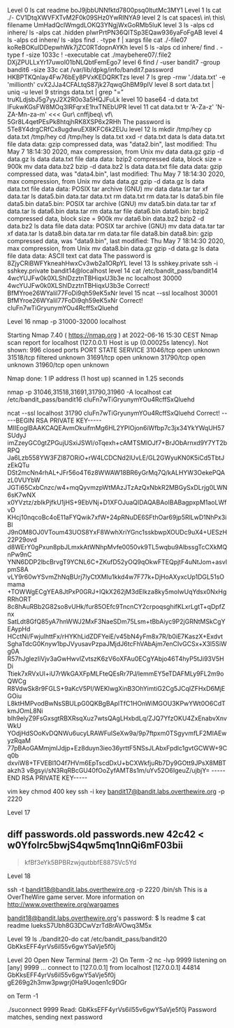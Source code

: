Level 0
ls
cat readme
boJ9jbbUNNfktd7800psq0ltutMc3MY1
Level 1
ls
cat ./-
CV1DtqXWVFXTvM2F0k09SHz0YwRINYA9
level 2
ls
cat spaces\ in\ this\ filename
UmHadQclWmgdLOKQ3YNgjWxGoRMb5luK
level 3
ls -alps
cd inhere/
ls -alps
cat .hidden
pIwrPrtPN36QITSp3EQaw936yaFoFgAB
level 4
ls -alps
cd inhere/
ls -alps
find . -type f | xargs file
cat ./-file07
koReBOKuIDDepwhWk7jZC0RTdopnAYKh
level 5
ls -alps
cd inhere/
find . -type f -size 1033c ! -executable
cat ./maybehere07/.file2
DXjZPULLxYr17uwoI01bNLQbtFemEgo7
level 6
find / -user bandit7 -group bandit6 -size 33c
cat /var/lib/dpkg/info/bandit7.password
HKBPTKQnIay4Fw76bEy8PVxKEDQRKTzs
level 7
ls
grep -rnw './data.txt' -e 'millionth'
cvX2JJa4CFALtqS87jk27qwqGhBM9plV
level 8
sort data.txt | uniq -u
level 9
strings data.txt | grep "="
truKLdjsbJ5g7yyJ2X2R0o3a5HQJFuLk
level 10
base64 -d data.txt
IFukwKGsFW8MOq3IRFqrxE1hxTNEbUPR
level 11
cat data.txt
tr 'A-Za-z' 'N-ZA-Mn-za-m' <<< Gur\ cnffjbeq\ vf\ 5Gr8L4qetPEsPk8htqjhRK8XSP6x2RHh
The password is 5Te8Y4drgCRfCx8ugdwuEX8KFC6k2EUu
level 12
ls
mkdir /tmp/hey
cp data.txt /tmp/hey
cd /tmp/hey
ls
data.txt
xxd -r data.txt data
ls
data  data.txt
file data
data: gzip compressed data, was "data2.bin", last modified: Thu May  7 18:14:30 2020, max compression, from Unix
mv data data.gz
gzip -d data.gz
ls
data  data.txt
file data
data: bzip2 compressed data, block size = 900k
mv data data.bz2
bzip -d data.bz2
ls
data  data.txt
file data
data: gzip compressed data, was "data4.bin", last modified: Thu May  7 18:14:30 2020, max compression, from Unix
mv data data.gz
gzip -d data.gz
ls
data  data.txt
file data
data: POSIX tar archive (GNU)
mv data data.tar
tar xf data.tar
ls
data5.bin  data.tar  data.txt
rm data.txt
rm data.tar
ls
data5.bin
file data5.bin 
data5.bin: POSIX tar archive (GNU)
mv data5.bin data.tar
tar xf data.tar
ls
data6.bin  data.tar
rm data.tar
file data6.bin 
data6.bin: bzip2 compressed data, block size = 900k
mv data6.bin data.bz2
bzip2 -d data.bz2
ls
data
file data
data: POSIX tar archive (GNU)
mv data data.tar
tar xf data.tar
ls
data8.bin  data.tar
rm data.tar
file data8.bin
data8.bin: gzip compressed data, was "data9.bin", last modified: Thu May  7 18:14:30 2020, max compression, from Unix
mv data8.bin data.gz
gzip -d data.gz
ls
data
file data 
data: ASCII text
cat data 
The password is 8ZjyCRiBWFYkneahHwxCv3wb2a1ORpYL
level 13
ls
sshkey.private
ssh -i sshkey.private bandit14@localhost
level 14
cat /etc/bandit_pass/bandit14
4wcYUJFw0k0XLShlDzztnTBHiqxU3b3e
nc localhost 30000
4wcYUJFw0k0XLShlDzztnTBHiqxU3b3e
Correct!
BfMYroe26WYalil77FoDi9qh59eK5xNr
level 15
ncat --ssl localhost 30001
BfMYroe26WYalil77FoDi9qh59eK5xNr
Correct!
cluFn7wTiGryunymYOu4RcffSxQluehd

Level 16
nmap -p 31000-32000 localhost

Starting Nmap 7.40 ( https://nmap.org ) at 2022-06-16 15:30 CEST
Nmap scan report for localhost (127.0.0.1)
Host is up (0.00025s latency).
Not shown: 996 closed ports
PORT      STATE    SERVICE
31046/tcp open     unknown
31518/tcp filtered unknown
31691/tcp open     unknown
31790/tcp open     unknown
31960/tcp open     unknown

Nmap done: 1 IP address (1 host up) scanned in 1.25 seconds

nmap -p 31046,31518,31691,31790,31960 -A localhost
cat /etc/bandit_pass/bandit16
cluFn7wTiGryunymYOu4RcffSxQluehd

ncat --ssl localhost 31790
cluFn7wTiGryunymYOu4RcffSxQluehd
Correct!
-----BEGIN RSA PRIVATE KEY-----
MIIEogIBAAKCAQEAvmOkuifmMg6HL2YPIOjon6iWfbp7c3jx34YkYWqUH57SUdyJ
imZzeyGC0gtZPGujUSxiJSWI/oTqexh+cAMTSMlOJf7+BrJObArnxd9Y7YT2bRPQ
Ja6Lzb558YW3FZl87ORiO+rW4LCDCNd2lUvLE/GL2GWyuKN0K5iCd5TbtJzEkQTu
DSt2mcNn4rhAL+JFr56o4T6z8WWAW18BR6yGrMq7Q/kALHYW3OekePQAzL0VUYbW
JGTi65CxbCnzc/w4+mqQyvmzpWtMAzJTzAzQxNbkR2MBGySxDLrjg0LWN6sK7wNX
x0YVztz/zbIkPjfkU1jHS+9EbVNj+D1XFOJuaQIDAQABAoIBABagpxpM1aoLWfvD
KHcj10nqcoBc4oE11aFYQwik7xfW+24pRNuDE6SFthOar69jp5RlLwD1NhPx3iBl
J9nOM8OJ0VToum43UOS8YxF8WwhXriYGnc1sskbwpXOUDc9uX4+UESzH22P29ovd
d8WErY0gPxun8pbJLmxkAtWNhpMvfe0050vk9TL5wqbu9AlbssgTcCXkMQnPw9nC
YNN6DDP2lbcBrvgT9YCNL6C+ZKufD52yOQ9qOkwFTEQpjtF4uNtJom+asvlpmS8A
vLY9r60wYSvmZhNqBUrj7lyCtXMIu1kkd4w7F77k+DjHoAXyxcUp1DGL51sOmama
+TOWWgECgYEA8JtPxP0GRJ+IQkX262jM3dEIkza8ky5moIwUqYdsx0NxHgRRhORT
8c8hAuRBb2G82so8vUHk/fur85OEfc9TncnCY2crpoqsghifKLxrLgtT+qDpfZnx
SatLdt8GfQ85yA7hnWWJ2MxF3NaeSDm75Lsm+tBbAiyc9P2jGRNtMSkCgYEAypHd
HCctNi/FwjulhttFx/rHYKhLidZDFYeiE/v45bN4yFm8x7R/b0iE7KaszX+Exdvt
SghaTdcG0Knyw1bpJVyusavPzpaJMjdJ6tcFhVAbAjm7enCIvGCSx+X3l5SiWg0A
R57hJglezIiVjv3aGwHwvlZvtszK6zV6oXFAu0ECgYAbjo46T4hyP5tJi93V5HDi
Ttiek7xRVxUl+iU7rWkGAXFpMLFteQEsRr7PJ/lemmEY5eTDAFMLy9FL2m9oQWCg
R8VdwSk8r9FGLS+9aKcV5PI/WEKlwgXinB3OhYimtiG2Cg5JCqIZFHxD6MjEGOiu
L8ktHMPvodBwNsSBULpG0QKBgBAplTfC1HOnWiMGOU3KPwYWt0O6CdTkmJOmL8Ni
blh9elyZ9FsGxsgtRBXRsqXuz7wtsQAgLHxbdLq/ZJQ7YfzOKU4ZxEnabvXnvWkU
YOdjHdSOoKvDQNWu6ucyLRAWFuISeXw9a/9p7ftpxm0TSgyvmfLF2MIAEwyzRqaM
77pBAoGAMmjmIJdjp+Ez8duyn3ieo36yrttF5NSsJLAbxFpdlc1gvtGCWW+9Cq0b
dxviW8+TFVEBl1O4f7HVm6EpTscdDxU+bCXWkfjuRb7Dy9GOtt9JPsX8MBTakzh3
vBgsyi/sN3RqRBcGU40fOoZyfAMT8s1m/uYv52O6IgeuZ/ujbjY=
-----END RSA PRIVATE KEY-----

vim key
chmod 400 key
ssh -i key bandit17@bandit.labs.overthewire.org -p 2220

Level 17

diff passwords.old passwords.new
42c42
< w0Yfolrc5bwjS4qw5mq1nnQi6mF03bii
---
> kfBf3eYk5BPBRzwjqutbbfE887SVc5Yd

Level 18

ssh -t bandit18@bandit.labs.overthewire.org -p 2220 /bin/sh
This is a OverTheWire game server. More information on http://www.overthewire.org/wargames

bandit18@bandit.labs.overthewire.org's password: 
$ ls
readme
$ cat readme
IueksS7Ubh8G3DCwVzrTd8rAVOwq3M5x

Level 19
ls
./bandit20-do cat /etc/bandit_pass/bandit20
GbKksEFF4yrVs6il55v6gwY5aVje5f0j

Level 20
Open New Terminal (term -2)
On Term -2 
nc -lvp 9999
listening on [any] 9999 ...
connect to [127.0.0.1] from localhost [127.0.0.1] 44814
GbKksEFF4yrVs6il55v6gwY5aVje5f0j
gE269g2h3mw3pwgrj0Ha9Uoqen1c9DGr

on Term -1

./suconnect 9999
Read: GbKksEFF4yrVs6il55v6gwY5aVje5f0j
Password matches, sending next password
